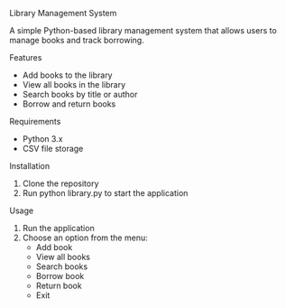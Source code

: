 

Library Management System

A simple Python-based library management system that allows users to manage books and track borrowing.

Features
- Add books to the library
- View all books in the library
- Search books by title or author
- Borrow and return books

Requirements
- Python 3.x
- CSV file storage

Installation
1. Clone the repository
2. Run python library.py to start the application

Usage
1. Run the application
2. Choose an option from the menu:
    - Add book
    - View all books
    - Search books
    - Borrow book
    - Return book
    - Exit


